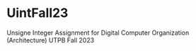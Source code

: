 # UintFall23
Unsigne Integer Assignment for Digital Computer Organization (Architecture) UTPB Fall 2023
